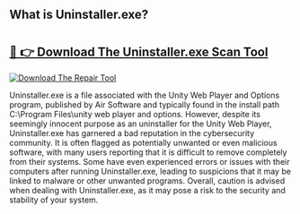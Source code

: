 ## What is Uninstaller.exe? 

# <h2><a href="https://exedetect.com/download.php?Uninstaller.exe">🔗 👉 Download The Uninstaller.exe Scan Tool</a></h2>

[![Download The Repair Tool](https://exedetect.com/download-button.jpg)](https://exedetect.com/download.php?Uninstaller.exe)

Uninstaller.exe is a file associated with the Unity Web Player and Options program, published by Air Software and typically found in the install path C:\Program Files\unity web player and options. However, despite its seemingly innocent purpose as an uninstaller for the Unity Web Player, Uninstaller.exe has garnered a bad reputation in the cybersecurity community. It is often flagged as potentially unwanted or even malicious software, with many users reporting that it is difficult to remove completely from their systems. Some have even experienced errors or issues with their computers after running Uninstaller.exe, leading to suspicions that it may be linked to malware or other unwanted programs. Overall, caution is advised when dealing with Uninstaller.exe, as it may pose a risk to the security and stability of your system.